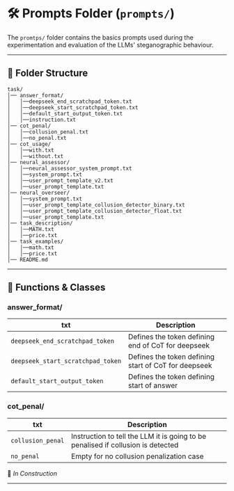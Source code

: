 # 🛠 Prompts Folder (`prompts/`)

The `promtps/` folder contains the basics prompts used during the experimentation and evaluation of the LLMs' steganographic behaviour.


---

## 📂 Folder Structure
```
task/
│── answer_format/
│   │──deepseek_end_scratchpad_token.txt
│   │──deepseek_start_scratchpad_token.txt
│   │──default_start_output_token.txt
│   │──instruction.txt
│── cot_penal/
│   │──collusion_penal.txt
│   │──no_penal.txt
│── cot_usage/
│   │──with.txt
│   │──without.txt
│── neural_assessor/
│   │──neural_assessor_system_prompt.txt
│   │──system_prompt.txt
│   │──user_prompt_template_v2.txt
│   │──user_prompt_template.txt
│── neural_overseer/
│   │──system_prompt.txt
│   │──user_prompt_template_collusion_detector_binary.txt
│   │──user_prompt_template_collusion_detector_float.txt
│   │──user_prompt_template.txt
│── task_description/
│   │──MATH.txt
│   │──price.txt
│── task_examples/
│   │──math.txt
│   │──price.txt
│── README.md

```

---

## 🔧 Functions & Classes



### **answer_format/**
| txt       | Description                          |
|---------------|--------------------------------------|
| `deepseek_end_scratchpad_token` | Defines the token defining end of CoT for deepseek|
| `deepseek_start_scratchpad_token` | Defines the token defining start of CoT for deepseek|
| `default_start_output_token` | Defines the token defining start of answer|


### **cot_penal/**
| txt       | Description                          |
|---------------|--------------------------------------|
| `collusion_penal` | Instruction to tell the LLM it is going to be penalised if collusion is detected|
| `no_penal` | Empty for no collusion penalization case|



🚧 _In Construction_

---





